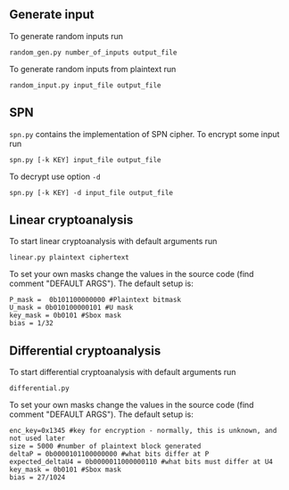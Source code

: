 ## Generate input
To generate random inputs run
```
random_gen.py number_of_inputs output_file
```

To generate random inputs from plaintext run
```
random_input.py input_file output_file
```
## SPN
`spn.py` contains the implementation of SPN cipher. To encrypt some input run
```
spn.py [-k KEY] input_file output_file
```
To decrypt use option `-d`
```
spn.py [-k KEY] -d input_file output_file
```

## Linear cryptoanalysis

To start linear cryptoanalysis with default arguments run
```
linear.py plaintext ciphertext
```

To set your own masks change the values in the source code (find comment "DEFAULT ARGS"). The default setup is:
```
P_mask =  0b101100000000 #Plaintext bitmask
U_mask = 0b010100000101 #U mask
key_mask = 0b0101 #Sbox mask
bias = 1/32
```
## Differential cryptoanalysis

To start differential cryptoanalysis with default arguments run
```
differential.py
```

To set your own masks change the values in the source code (find comment "DEFAULT ARGS"). The default setup is:
```
enc_key=0x1345 #key for encryption - normally, this is unknown, and not used later
size = 5000 #number of plaintext block generated
deltaP = 0b0000101100000000 #what bits differ at P
expected_deltaU4 = 0b0000011000000110 #what bits must differ at U4
key_mask = 0b0101 #Sbox mask
bias = 27/1024
```